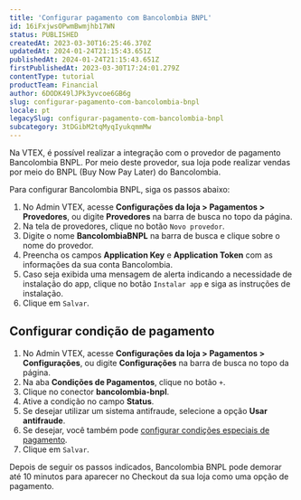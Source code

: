 ```yaml
---
title: 'Configurar pagamento com Bancolombia BNPL'
id: 16iFxjwsOPwmBwmjhb17WN
status: PUBLISHED
createdAt: 2023-03-30T16:25:46.370Z
updatedAt: 2024-01-24T21:15:43.651Z
publishedAt: 2024-01-24T21:15:43.651Z
firstPublishedAt: 2023-03-30T17:24:01.279Z
contentType: tutorial
productTeam: Financial
author: 6DODK49lJPk3yvcoe6GB6g
slug: configurar-pagamento-com-bancolombia-bnpl
locale: pt
legacySlug: configurar-pagamento-com-bancolombia-bnpl
subcategory: 3tDGibM2tqMyqIyukqmmMw
---
```


Na VTEX, é possível realizar a integração com o provedor de pagamento Bancolombia BNPL. Por meio deste provedor, sua loja pode realizar vendas por meio do BNPL (Buy Now Pay Later) do Bancolombia.

Para configurar Bancolombia BNPL, siga os passos abaixo:

1. No Admin VTEX, acesse __Configurações da loja > Pagamentos > Provedores__, ou digite __Provedores__ na barra de busca no topo da página.
2. Na tela de provedores, clique no botão `Novo provedor`.
3. Digite o nome __BancolombiaBNPL__ na barra de busca e clique sobre o nome do provedor.
4. Preencha os campos __Application Key__ e __Application Token__ com as informações da sua conta Bancolombia.
5. Caso seja exibida uma mensagem de alerta indicando a necessidade de instalação do app, clique no botão `Instalar app` e siga as instruções de instalação.
6. Clique em `Salvar`.

## Configurar condição de pagamento

1. No Admin VTEX, acesse __Configurações da loja > Pagamentos > Configurações__, ou digite __Configurações__ na barra de busca no topo da página.
2. Na aba __Condições de Pagamentos__, clique no botão `+`.
3. Clique no conector __bancolombia-bnpl__.
4. Ative a condição no campo __Status__.
5. Se desejar utilizar um sistema antifraude, selecione a opção __Usar antifraude__.
6. Se desejar, você também pode [configurar condições especiais de pagamento](https://help.vtex.com/pt/tutorial/condiciones-especiales--tutorials_456).
7. Clique em `Salvar`.

Depois de seguir os passos indicados, Bancolombia BNPL pode demorar até 10 minutos para aparecer no Checkout da sua loja como uma opção de pagamento. 
